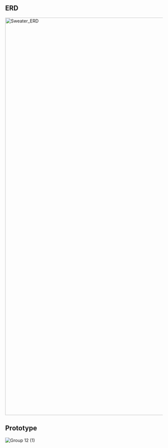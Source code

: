 ## ERD
<img width="1272" alt="Sweater_ERD" src="https://user-images.githubusercontent.com/93398875/233089145-9fb7d548-9112-4c4d-83e7-587fed4d8583.png">

## Prototype
![Group 12 (1)](https://user-images.githubusercontent.com/93398875/233093221-1918c33b-c29d-4491-a12e-ce01a2d2fbe2.png)

